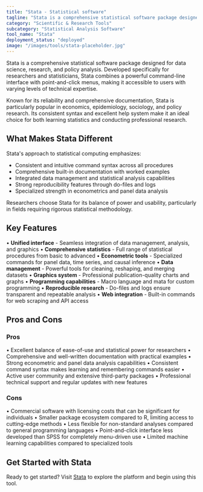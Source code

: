 ```yaml
---
title: "Stata - Statistical software"
tagline: "Stata is a comprehensive statistical software package designed for data science, research, and policy analysis..."
category: "Scientific & Research Tools"
subcategory: "Statistical Analysis Software"
tool_name: "Stata"
deployment_status: "deployed"
image: "/images/tools/stata-placeholder.jpg"
---
```


Stata is a comprehensive statistical software package designed for data science, research, and policy analysis. Developed specifically for researchers and statisticians, Stata combines a powerful command-line interface with point-and-click menus, making it accessible to users with varying levels of technical expertise.

Known for its reliability and comprehensive documentation, Stata is particularly popular in economics, epidemiology, sociology, and policy research. Its consistent syntax and excellent help system make it an ideal choice for both learning statistics and conducting professional research.

## What Makes Stata Different

Stata's approach to statistical computing emphasizes:
- Consistent and intuitive command syntax across all procedures
- Comprehensive built-in documentation with worked examples
- Integrated data management and statistical analysis capabilities
- Strong reproducibility features through do-files and logs
- Specialized strength in econometrics and panel data analysis

Researchers choose Stata for its balance of power and usability, particularly in fields requiring rigorous statistical methodology.

## Key Features

• **Unified interface** - Seamless integration of data management, analysis, and graphics
• **Comprehensive statistics** - Full range of statistical procedures from basic to advanced
• **Econometric tools** - Specialized commands for panel data, time series, and causal inference
• **Data management** - Powerful tools for cleaning, reshaping, and merging datasets
• **Graphics system** - Professional publication-quality charts and graphs
• **Programming capabilities** - Macro language and mata for custom programming
• **Reproducible research** - Do-files and logs ensure transparent and repeatable analysis
• **Web integration** - Built-in commands for web scraping and API access

## Pros and Cons

### Pros
• Excellent balance of ease-of-use and statistical power for researchers
• Comprehensive and well-written documentation with practical examples
• Strong econometric and panel data analysis capabilities
• Consistent command syntax makes learning and remembering commands easier
• Active user community and extensive third-party packages
• Professional technical support and regular updates with new features

### Cons
• Commercial software with licensing costs that can be significant for individuals
• Smaller package ecosystem compared to R, limiting access to cutting-edge methods
• Less flexible for non-standard analyses compared to general programming languages
• Point-and-click interface less developed than SPSS for completely menu-driven use
• Limited machine learning capabilities compared to specialized tools

## Get Started with Stata

Ready to get started? Visit [Stata](https://www.stata.com/) to explore the platform and begin using this tool.